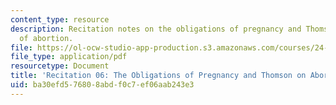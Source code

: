 ```yaml
---
content_type: resource
description: Recitation notes on the obligations of pregnancy and Thomson's defense
  of abortion.
file: https://ol-ocw-studio-app-production.s3.amazonaws.com/courses/24-06j-bioethics-spring-2009/ba30efd576808abdf0c7ef06aab243e3_MIT24_06Js09_rec06.pdf
file_type: application/pdf
resourcetype: Document
title: 'Recitation 06: The Obligations of Pregnancy and Thomson on Abortion'
uid: ba30efd5-7680-8abd-f0c7-ef06aab243e3
---
```

